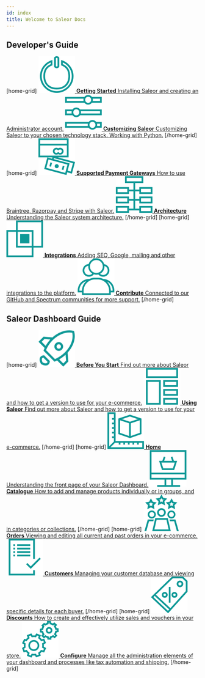 ```yaml
---
id: index
title: Welcome to Saleor Docs
---
```


## Developer's Guide

[home-grid]
[![](assets/icons/icon-1.png) **Getting Started** Installing Saleor and creating an Administrator account.](getting-started/index.md)
[![](assets/icons/icon-2.png) **Customizing Saleor** Customizing Saleor to your chosen technology stack. Working with Python.](customization/index.md)
[/home-grid]
[home-grid]
[![](assets/icons/icon-3.png) **Supported Payment Gateways** How to use Braintree, Razorpay and Stripe with Saleor.](payment-gateways/index.md)
[![](assets/icons/icon-4.png) **Architecture** Understanding the Saleor system architecture.](architecture/index.md)
[/home-grid]
[home-grid]
[![](assets/icons/icon-5.png) **Integrations** Adding SEO, Google, mailing and other integrations to the platform.](integrations/index.md)
[![](assets/icons/icon-6.png) **Contribute** Connected to our GitHub and Spectrum communities for more support.](contributing/index.md)
[/home-grid]

## Saleor Dashboard Guide

[home-grid]
[![](assets/icons/icon-7.png) **Before You Start** Find out more about Saleor and how to get a version to use for your e-commerce.](dashboard/before-you-start.md)
[![](assets/icons/icon-8.png) **Using Saleor** Find out more about Saleor and how to get a version to use for your e-commerce.](dashboard/using-saleor.md)
[/home-grid]
[home-grid]
[![](assets/icons/icon-9.png) **Home** Understanding the front page of your Saleor Dashboard.](dashboard/home.md)
[![](assets/icons/icon-10.png) **Catalogue** How to add and manage products individually or in groups, and in categories or collections.](dashboard/catalog/index.md)
[/home-grid]
[home-grid]
[![](assets/icons/icon-11.png) **Orders** Viewing and editing all current and past orders in your e-commerce.](dashboard/orders.md)
[![](assets/icons/icon-12.png) **Customers** Managing your customer database and viewing specific details for each buyer.](dashboard/customers.md)
[/home-grid]
[home-grid]
[![](assets/icons/icon-13.png) **Discounts** How to create and effectively utilize sales and vouchers in your store.](dashboard/discounts/sales.md)
[![](assets/icons/icon-14.png) **Configure** Manage all the administration elements of your dashboard and processes like tax automation and shipping.](dashboard/configuration/index.md)
[/home-grid]
